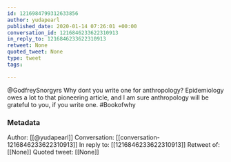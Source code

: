 ```yaml
---
id: 1216984799312633856
author: yudapearl
published_date: 2020-01-14 07:26:01 +00:00
conversation_id: 1216846233622310913
in_reply_to: 1216846233622310913
retweet: None
quoted_tweet: None
type: tweet
tags:

---
```


@GodfreySnorgyrs Why dont you write one for anthropology? Epidemiology owes a lot to that  pioneering article, and I am sure anthropology will be grateful to you, if you write one. #Bookofwhy

### Metadata

Author: [[@yudapearl]]
Conversation: [[conversation-1216846233622310913]]
In reply to: [[1216846233622310913]]
Retweet of: [[None]]
Quoted tweet: [[None]]
